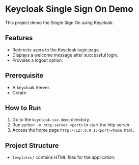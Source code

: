 # Keycloak Single Sign On Demo

This project demo the Single Sign On using Keycloak.

## Features

- Redirects users to the Keycloak login page.
- Displays a welcome message after successful login.
- Provides a logout option.

## Prerequisite

- A keycloak Server.
- Create

## How to Run

1. Go to the `keycloak-sso-demo` directory.
2. Run `python -m http-server <port>` to start the http server.
3. Access the home page `http://127.0.0.1:<port>/home.html`.

## Project Structure

- `templates/` contains HTML files for the application.
